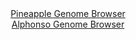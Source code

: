 <div id="Pineapple_Genome_Browser" align="center">
  <a href="https://igv.org/app/?sessionURL=blob:zZNra9swFIb_i6BlA8cXubFrQxlJ76Rdt6ROupRijm3Z0WJJrqQ4N_Lfp5aNfemg.bAx8AfpoMt7Hj3eopZIRQVHMcK217U9D1lIzcRyBKypyWdgRKG4hFoRC0lSEkl4TlC8RSUoDcnwxuycad2o2HGobjoMeCVs5dvAYCM4LJWdC.acirqGTEjQQiqnL6EVDq3azpJk0DS2udu3u04BGhyom5ngSjgN4VW6NOelv0ppRbhgJGWLWtPXAKnJYzIWdgmfepNRL8.JUgOyvi5OeoPr3tg_T6aXwek0ubuaJMHkcEQrDnohycll1BZTKdkBvhAcX9VVs.ayWuWEDdntgX92eL5qqCTqxAu90A.DEGODhvKCrP6nrs1H9.x8AN.z4WYUZd1ENg_j_Ab6q7M5PxNB7w997yxUi3xhTED5TIax51q.G1hdHHReht6x5bqRoSMFRfHjk4W0hHxulj9ukV43xhekyPPiVR0LCVkQieJO5LqhF0W4exQeuVHk7awtWsj676G9SIZR6OIexkFa0lobmYtU8UbZwLnd5qVdbfZkye79L8_hMp.HfsFH01F_IIb38gD329uvb9P0DQFz.esDmlbfk.mfePeeILbO9pVt81COy8pfzW8n989H7Arf3cz6x.N.8u3tn.wFz35oSiEZaLPeVMz0p28tSApcm0JLFc1oTfV6YiiKJYo97BttUS5qYTxEsso.uJZreV334289_d3T7gc-">Pineapple Genome Browser</a>
</div>
<div id="Alphonso_Genome_Browser" align="center">
  <a href="https://igv.org/app/?sessionURL=blob:zZJra9swFIb_i6BlA8eW7cSODWWkWW5NmoYGJ6ylGNk.dkRtyZGUO_nv08rGvqzQfNgYGGQddHnPo.eEtiAk5QyFyDHtlmnbyEByxXdzUtUlTEkFEoU5KSUYSEAOAlgKKDyhnEhFoseJ3rlSqpahZVFVNyrCCm5K1yQVOXJGdtJMeWV1eVmShAuiuJDWrSBbbtFi29hBQura1He7ZsvKiCIWKesVZ5JbNbAi3unz4l.luADGK4irTanoW4BY59EZMzMnXzrLeSdNQcoxHEbZTWc86izcXvQ08LpP0cNwGXnL6zktGFEbATftY1fW8G2KZxNo76O6t3A2d8Hk9jB7vXK_Xvf2NRUgb2zf9l3f83FTg6Esg_3_1LP.6IV9T91.H7pKJJ3lcL2I5sks80j7_srpwwS_0_nZQCVPN9oElK6EH9rYcLFntByv8ePXbhsYB5qP4BSFzy8GUoKkr3r58wmpQ619QRLWmzd1DMRFBgKFjQBj3w4Cp9X0mzgI7LNxQhtR_j24_egx8LHTcRwvzmmptMxZLFktTcKYuU1zszheSHN_5dxOhyRIH9iwvewPRs3.YJa08zWHfPRHmi1NQF_.9oS61Y9k.ifmfSSIqZJLdRMzb89h6k.4q1ENx91MD6P7Q9NeOGOPv4voMjw5FxVRer2u6OlP57ZEUMKULmyppAktqTosNUm.Q6HtuFpdlPKSaxeRKJJP2MCG3cKffyvqnl_O3wE-">Alphonso Genome Browser</a>
</div>
